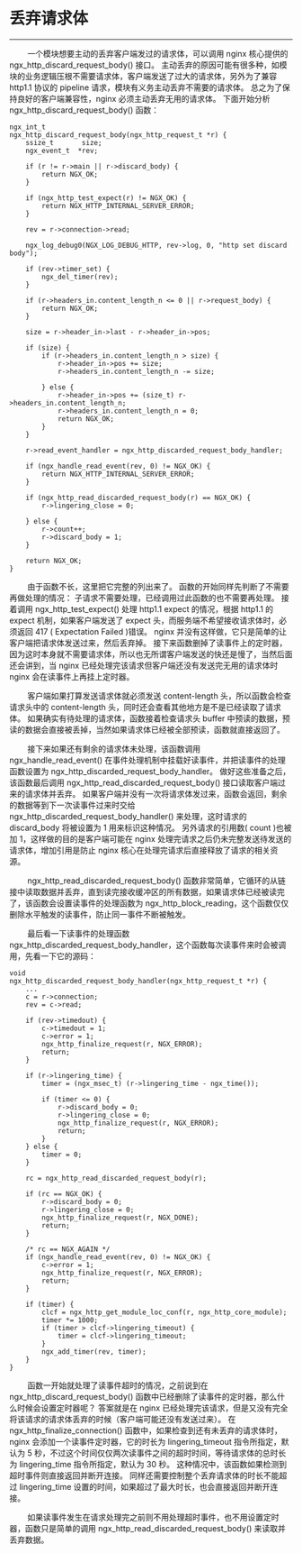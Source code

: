 # 丢弃请求体
***

&emsp;&emsp;
一个模块想要主动的丢弃客户端发过的请求体，可以调用 nginx 核心提供的 ngx_http_discard_request_body() 接口。
主动丢弃的原因可能有很多种，如模块的业务逻辑压根不需要请求体，客户端发送了过大的请求体，另外为了兼容 http1.1 协议的 pipeline 请求，模块有义务主动丢弃不需要的请求体。
总之为了保持良好的客户端兼容性，nginx 必须主动丢弃无用的请求体。
下面开始分析 ngx_http_discard_request_body() 函数：

    ngx_int_t
    ngx_http_discard_request_body(ngx_http_request_t *r) {
        ssize_t       size;
        ngx_event_t  *rev;

        if (r != r->main || r->discard_body) {
            return NGX_OK;
        }

        if (ngx_http_test_expect(r) != NGX_OK) {
            return NGX_HTTP_INTERNAL_SERVER_ERROR;
        }

        rev = r->connection->read;

        ngx_log_debug0(NGX_LOG_DEBUG_HTTP, rev->log, 0, "http set discard body");

        if (rev->timer_set) {
            ngx_del_timer(rev);
        }

        if (r->headers_in.content_length_n <= 0 || r->request_body) {
            return NGX_OK;
        }

        size = r->header_in->last - r->header_in->pos;

        if (size) {
            if (r->headers_in.content_length_n > size) {
                r->header_in->pos += size;
                r->headers_in.content_length_n -= size;

            } else {
                r->header_in->pos += (size_t) r->headers_in.content_length_n;
                r->headers_in.content_length_n = 0;
                return NGX_OK;
            }
        }

        r->read_event_handler = ngx_http_discarded_request_body_handler;

        if (ngx_handle_read_event(rev, 0) != NGX_OK) {
            return NGX_HTTP_INTERNAL_SERVER_ERROR;
        }

        if (ngx_http_read_discarded_request_body(r) == NGX_OK) {
            r->lingering_close = 0;

        } else {
            r->count++;
            r->discard_body = 1;
        }

        return NGX_OK;
    }

&emsp;&emsp;
由于函数不长，这里把它完整的列出来了。
函数的开始同样先判断了不需要再做处理的情况：
子请求不需要处理，已经调用过此函数的也不需要再处理。
接着调用 ngx_http_test_expect() 处理 http1.1 expect 的情况，根据 http1.1 的 expect 机制，如果客户端发送了 expect 头，而服务端不希望接收请求体时，必须返回 417 ( Expectation Failed )错误。
nginx 并没有这样做，它只是简单的让客户端把请求体发送过来，然后丢弃掉。
接下来函数删掉了读事件上的定时器，因为这时本身就不需要请求体，所以也无所谓客户端发送的快还是慢了，当然后面还会讲到，当 nginx 已经处理完该请求但客户端还没有发送完无用的请求体时 nginx 会在读事件上再挂上定时器。

&emsp;&emsp;
客户端如果打算发送请求体就必须发送 content-length 头，所以函数会检查请求头中的 content-length 头，同时还会查看其他地方是不是已经读取了请求体。
如果确实有待处理的请求体，函数接着检查请求头 buffer 中预读的数据，预读的数据会直接被丢掉，当然如果请求体已经被全部预读，函数就直接返回了。

&emsp;&emsp;
接下来如果还有剩余的请求体未处理，该函数调用 ngx_handle_read_event() 在事件处理机制中挂载好读事件，并把读事件的处理函数设置为 ngx_http_discarded_request_body_handler。
做好这些准备之后，该函数最后调用 ngx_http_read_discarded_request_body() 接口读取客户端过来的请求体并丢弃。
如果客户端并没有一次将请求体发过来，函数会返回，剩余的数据等到下一次读事件过来时交给 ngx_http_discarded_request_body_handler() 来处理，这时请求的 discard_body 将被设置为 1 用来标识这种情况。
另外请求的引用数( count )也被加 1，这样做的目的是客户端可能在 nginx 处理完请求之后仍未完整发送待发送的请求体，增加引用是防止 nginx 核心在处理完请求后直接释放了请求的相关资源。

&emsp;&emsp;
ngx_http_read_discarded_request_body() 函数非常简单，它循环的从链接中读取数据并丢弃，直到读完接收缓冲区的所有数据，如果请求体已经被读完了，该函数会设置读事件的处理函数为 ngx_http_block_reading，这个函数仅仅删除水平触发的读事件，防止同一事件不断被触发。

&emsp;&emsp;
最后看一下读事件的处理函数 ngx_http_discarded_request_body_handler，这个函数每次读事件来时会被调用，先看一下它的源码：

    void
    ngx_http_discarded_request_body_handler(ngx_http_request_t *r) {
        ...
        c = r->connection;
        rev = c->read;

        if (rev->timedout) {
            c->timedout = 1;
            c->error = 1;
            ngx_http_finalize_request(r, NGX_ERROR);
            return;
        }

        if (r->lingering_time) {
            timer = (ngx_msec_t) (r->lingering_time - ngx_time());

            if (timer <= 0) {
                r->discard_body = 0;
                r->lingering_close = 0;
                ngx_http_finalize_request(r, NGX_ERROR);
                return;
            }
        } else {
            timer = 0;
        }

        rc = ngx_http_read_discarded_request_body(r);

        if (rc == NGX_OK) {
            r->discard_body = 0;
            r->lingering_close = 0;
            ngx_http_finalize_request(r, NGX_DONE);
            return;
        }

        /* rc == NGX_AGAIN */
        if (ngx_handle_read_event(rev, 0) != NGX_OK) {
            c->error = 1;
            ngx_http_finalize_request(r, NGX_ERROR);
            return;
        }

        if (timer) {
            clcf = ngx_http_get_module_loc_conf(r, ngx_http_core_module);
            timer *= 1000;
            if (timer > clcf->lingering_timeout) {
                timer = clcf->lingering_timeout;
            }
            ngx_add_timer(rev, timer);
        }
    }

&emsp;&emsp;
函数一开始就处理了读事件超时的情况，之前说到在 ngx_http_discard_request_body() 函数中已经删除了读事件的定时器，那么什么时候会设置定时器呢？
答案就是在 nginx 已经处理完该请求，但是又没有完全将该请求的请求体丢弃的时候（客户端可能还没有发送过来）。
在 ngx_http_finalize_connection() 函数中，如果检查到还有未丢弃的请求体时，nginx 会添加一个读事件定时器，它的时长为 lingering_timeout 指令所指定，默认为 5 秒，不过这个时间仅仅两次读事件之间的超时时间，等待请求体的总时长为 lingering_time 指令所指定，默认为 30 秒。
这种情况中，该函数如果检测到超时事件则直接返回并断开连接。
同样还需要控制整个丢弃请求体的时长不能超过 lingering_time 设置的时间，如果超过了最大时长，也会直接返回并断开连接。

&emsp;&emsp;
如果读事件发生在请求处理完之前则不用处理超时事件，也不用设置定时器，函数只是简单的调用 ngx_http_read_discarded_request_body() 来读取并丢弃数据。